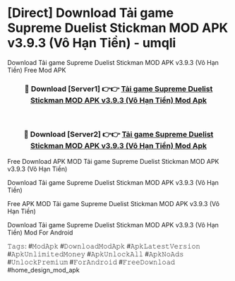# [Direct] Download Tải game Supreme Duelist Stickman MOD APK v3.9.3 (Vô Hạn Tiền) - umqli
Download Tải game Supreme Duelist Stickman MOD APK v3.9.3 (Vô Hạn Tiền) Free Mod APK

<div align="center">
<h3>🔴 Download [Server1] 👉👉 <a href="https://apk-comot.site?title=Tải_game_Supreme_Duelist_Stickman_MOD_APK_v3.9.3_(Vô_Hạn_Tiền)">Tải game Supreme Duelist Stickman MOD APK v3.9.3 (Vô Hạn Tiền) Mod Apk</a></h3><br>

<h3>🔴 Download [Server2] 👉👉 <a href="https://apk-comot.site?title=Tải_game_Supreme_Duelist_Stickman_MOD_APK_v3.9.3_(Vô_Hạn_Tiền)">Tải game Supreme Duelist Stickman MOD APK v3.9.3 (Vô Hạn Tiền) Mod Apk</a></h3>
</div>


Free Download APK MOD Tải game Supreme Duelist Stickman MOD APK v3.9.3 (Vô Hạn Tiền)

Download Tải game Supreme Duelist Stickman MOD APK v3.9.3 (Vô Hạn Tiền) 

Free APK MOD Tải game Supreme Duelist Stickman MOD APK v3.9.3 (Vô Hạn Tiền) 

Download Tải game Supreme Duelist Stickman MOD APK v3.9.3 (Vô Hạn Tiền) Mod For Android

𝚃𝚊𝚐𝚜: #𝙼𝚘𝚍𝙰𝚙𝚔 #𝙳𝚘𝚠𝚗𝚕𝚘𝚊𝚍𝙼𝚘𝚍𝙰𝚙𝚔 #𝙰𝚙𝚔𝙻𝚊𝚝𝚎𝚜𝚝𝚅𝚎𝚛𝚜𝚒𝚘𝚗 #𝙰𝚙𝚔𝚄𝚗𝚕𝚒𝚖𝚒𝚝𝚎𝚍𝙼𝚘𝚗𝚎𝚢 #𝙰𝚙𝚔𝚄𝚗𝚕𝚘𝚌𝚔𝙰𝚕𝚕 #𝙰𝚙𝚔𝙽𝚘𝙰𝚍𝚜 #𝚄𝚗𝚕𝚘𝚌𝚔𝙿𝚛𝚎𝚖𝚒𝚞𝚖 #𝙵𝚘𝚛𝙰𝚗𝚍𝚛𝚘𝚒𝚍 #𝙵𝚛𝚎𝚎𝙳𝚘𝚠𝚗𝚕𝚘𝚊𝚍 #home_design_mod_apk